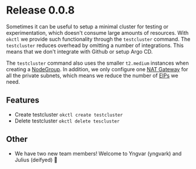 # Release 0.0.8

Sometimes it can be useful to setup a minimal cluster for testing or experimentation, which doesn't consume large amounts of resources. With `okctl` we provide such functionality through the `testcluster` command. The `testcluster` reduces overhead by omitting a number of integrations. This means that we don't integrate with Github or setup Argo CD.

The `testcluster` command also uses the smaller `t2.medium` instances when creating a [NodeGroup](https://docs.aws.amazon.com/eks/latest/userguide/launch-workers.html). In addition, we only configure one [NAT Gateway](https://docs.aws.amazon.com/vpc/latest/userguide/vpc-nat-gateway.html) for all the private subnets, which means we reduce the number of [EIPs](https://docs.aws.amazon.com/AWSEC2/latest/UserGuide/elastic-ip-addresses-eip.html) we need.

## Features

- Create testcluster `okctl create testcluster`
- Delete testcluster `okctl delete tescluster`

## Other

- We have two new team members! Welcome to Yngvar (yngvark) and Julius (deifyed) 🎉
